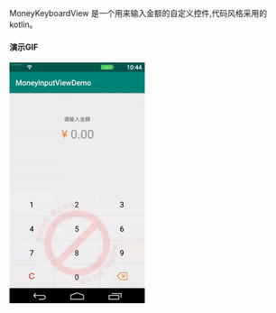 MoneyKeyboardView 是一个用来输入金额的自定义控件,代码风格采用的kotlin。

#### 演示GIF

![radio.gif](https://github.com/FlyingFeeling/MoneyInputViewDemo/blob/master/image/radio.gif)
